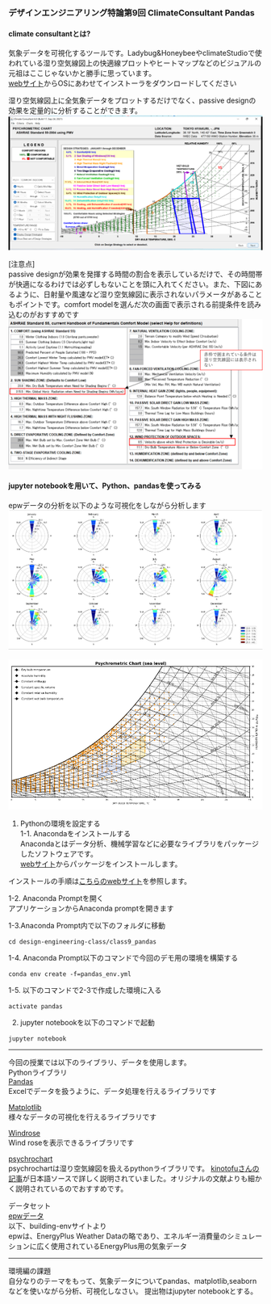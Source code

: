 ### デザインエンジニアリング特論第9回 ClimateConsultant Pandas

#### climate consultantとは?

気象データを可視化するツールです。Ladybug&HoneybeeやclimateStudioで使われている湿り空気線図上の快適線プロットやヒートマップなどのビジュアルの元祖はここじゃないかと勝手に思っています。\
[webサイト](https://www.sbse.org/resources/climate-consultant)からOSにあわせてインストーラをダウンロードしてください  

湿り空気線図上に全気象データをプロットするだけでなく、passive designの効果を定量的に分析することができます。  
![psychrometric chart](./img/psychrometric_chart.png)  

[注意点]  
passive designが効果を発揮する時間の割合を表示しているだけで、その時間帯が快適になるわけでは必ずしもないことを頭に入れてください。また、下図にあるように、日射量や風速など湿り空気線図に表示されないパラメータがあることもポイントです。comfort modelを選んだ次の画面で表示される前提条件を読み込むのがおすすめです    
![前提条件](./img/conditions2.png)  

#### jupyter notebookを用いて、Python、pandasを使ってみる
epwデータの分析を以下のような可視化をしながら分析します  
![monthly wind rose](./img/windrose.png)

![psychro](./img/pschro.png)

1. Pythonの環境を設定する\
   1-1. Anacondaをインストールする\
   Anacondaとはデータ分析、機械学習などに必要なライブラリをパッケージしたソフトウェアです。\
   [webサイト](https://www.anaconda.com/products/distribution)からパッケージをインストールします。

インストールの手順は[こちらのwebサイト](https://www.python.jp/install/anaconda/windows/install.html)を参照します。

1-2. Anaconda Promptを開く\
アプリケーションからAnaconda promptを開きます

1-3.Anaconda Prompt内で以下のフォルダに移動　　
```
cd design-engineering-class/class9_pandas
```

1-4. Anaconda Prompt以下のコマンドで今回のデモ用の環境を構築する
```
conda env create -f=pandas_env.yml
```

1-5. 以下のコマンドで2-3で作成した環境に入る

```
activate pandas
```

2. jupyter notebookを以下のコマンドで起動

```
jupyter notebook
```


---

今回の授業では以下のライブラリ、データを使用します。\
Pythonライブラリ\
[Pandas](https://pandas.pydata.org/)\
Excelでデータを扱うように、データ処理を行えるライブラリです

[Matplotlib](https://matplotlib.org/)\
様々なデータの可視化を行えるライブラリです

[Windrose](https://hatarilabs.com/ih-en/how-to-make-a-wind-rose-with-python-tutorial)\
Wind roseを表示できるライブラリです  

[psychrochart](https://github.com/azogue/psychrochart)  
psychrochartは湿り空気線図を扱えるpythonライブラリです。 
[kinotofuさんの記事](https://zenn.dev/kinonotofu/articles/210f2835d9a6e3)が日本語ソースで詳しく説明されていました。オリジナルの文献よりも細かく説明されているのでおすすめです。  

データセット\
[epwデータ](https://building-env.com/epw)\
以下、building-envサイトより\
epwは、EnergyPlus Weather Dataの略であり、エネルギー消費量のシミュレーションに広く使用されているEnergyPlus用の気象データ

---  
環境編の課題  
自分なりのテーマをもって、気象データについてpandas、matplotlib,seabornなどを使いながら分析、可視化しなさい。
提出物はjupyter notebookとする。  
